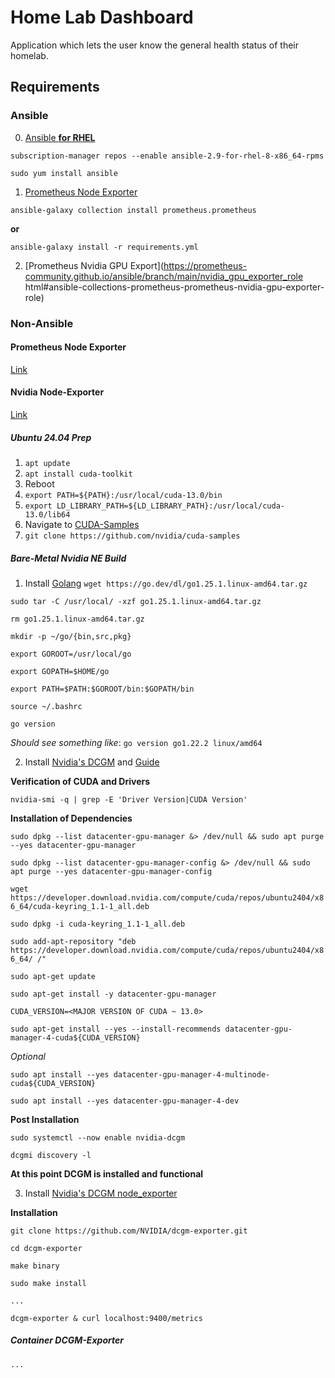 # Home Lab Dashboard
Application which lets the user know the general health status of their homelab.


## Requirements

### Ansible 

0. [Ansible __for RHEL__](https://docs.ansible.com/ansible/latest/installation_guide/installation_distros.html#installing-distros)

`subscription-manager repos --enable ansible-2.9-for-rhel-8-x86_64-rpms`

`sudo yum install ansible`

1. [Prometheus Node Exporter](https://prometheus-community.github.io/ansible/branch/main/node_exporter_role.html#ansible-collections-prometheus-prometheus-node-exporter-role)

`ansible-galaxy collection install prometheus.prometheus`

__or__

`ansible-galaxy install -r requirements.yml`

2. [Prometheus Nvidia GPU Export](https://prometheus-community.github.io/ansible/branch/main/nvidia_gpu_exporter_role html#ansible-collections-prometheus-prometheus-nvidia-gpu-exporter-role)

### Non-Ansible

#### Prometheus Node Exporter
[Link](https://github.com/prometheus/node_exporter)

#### Nvidia Node-Exporter
[Link](https://github.com/NVIDIA/dcgm-exporter)


##### Ubuntu 24.04 Prep
1. `apt update`
2. `apt install cuda-toolkit`
3. Reboot
4. `export PATH=${PATH}:/usr/local/cuda-13.0/bin`
5. `export LD_LIBRARY_PATH=${LD_LIBRARY_PATH}:/usr/local/cuda-13.0/lib64`
6. Navigate to [CUDA-Samples](https://github.com/nvidia/cuda-samples)
7. `git clone https://github.com/nvidia/cuda-samples`

##### Bare-Metal Nvidia NE Build
1. Install [Golang](https://go.dev/dl/)
`wget https://go.dev/dl/go1.25.1.linux-amd64.tar.gz`

`sudo tar -C /usr/local/ -xzf go1.25.1.linux-amd64.tar.gz`

`rm go1.25.1.linux-amd64.tar.gz`

`mkdir -p ~/go/{bin,src,pkg}`

`export GOROOT=/usr/local/go`

`export GOPATH=$HOME/go`

`export PATH=$PATH:$GOROOT/bin:$GOPATH/bin`

`source ~/.bashrc`

`go version`

_Should see something like_: `go version go1.22.2 linux/amd64`

2. Install [Nvidia's DCGM](https://github.com/NVIDIA/DCGM) and [Guide](https://docs.nvidia.com/datacenter/dcgm/latest/user-guide/getting-started.html)

__Verification of CUDA and Drivers__

`nvidia-smi -q | grep -E 'Driver Version|CUDA Version'`

__Installation of Dependencies__

`sudo dpkg --list datacenter-gpu-manager &> /dev/null && sudo apt purge --yes datacenter-gpu-manager`

`sudo dpkg --list datacenter-gpu-manager-config &> /dev/null && sudo apt purge --yes datacenter-gpu-manager-config`

`wget https://developer.download.nvidia.com/compute/cuda/repos/ubuntu2404/x86_64/cuda-keyring_1.1-1_all.deb`

`sudo dpkg -i cuda-keyring_1.1-1_all.deb`

`sudo add-apt-repository "deb https://developer.download.nvidia.com/compute/cuda/repos/ubuntu2404/x86_64/ /"`

`sudo apt-get update`

`sudo apt-get install -y datacenter-gpu-manager`

`CUDA_VERSION=<MAJOR VERSION OF CUDA ~ 13.0>`

`sudo apt-get install --yes --install-recommends datacenter-gpu-manager-4-cuda${CUDA_VERSION}`

_Optional_

`sudo apt install --yes datacenter-gpu-manager-4-multinode-cuda${CUDA_VERSION}`

`sudo apt install --yes datacenter-gpu-manager-4-dev`

__Post Installation__

`sudo systemctl --now enable nvidia-dcgm`

`dcgmi discovery -l`

__At this point DCGM is installed and functional__

3. Install [Nvidia's DCGM node_exporter](https://github.com/NVIDIA/dcgm-exporter)

__Installation__

`git clone https://github.com/NVIDIA/dcgm-exporter.git`

`cd dcgm-exporter`

`make binary`

`sudo make install`

`...`

`dcgm-exporter & curl localhost:9400/metrics`

##### Container DCGM-Exporter

`...`
